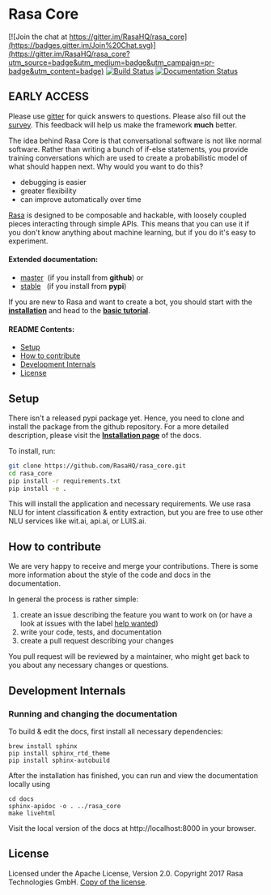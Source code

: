 # Rasa Core
[![Join the chat at https://gitter.im/RasaHQ/rasa_core](https://badges.gitter.im/Join%20Chat.svg)](https://gitter.im/RasaHQ/rasa_core?utm_source=badge&utm_medium=badge&utm_campaign=pr-badge&utm_content=badge)
[![Build Status](https://travis-ci.com/RasaHQ/rasa_core.svg?token=EvwqtzR3SyKxFaNKbxau&branch=master)](https://travis-ci.com/RasaHQ/rasa_core)
[![Documentation Status](https://readthedocs.com/projects/lastmile-rasa-dm/badge/?version=latest)](https://lastmile-rasa-dm.readthedocs-hosted.com/en/latest/?badge=master)


## EARLY ACCESS
Please use [gitter](https://gitter.im/RasaHQ/rasa_core) for quick answers to 
questions. Please also fill out the [survey](https://alan328.typeform.com/to/KUf7Zw). 
This feedback will help us make the framework **much** better.

The idea behind Rasa Core is that conversational software is not like normal 
software. Rather than writing a bunch of if-else statements, you provide training 
conversations which are used to create a probabilistic model of what should happen 
next. Why would you want to do this?

- debugging is easier
- greater flexibility
- can improve automatically over time

[Rasa](https://rasa.ai/) is designed to be composable and hackable, with loosely 
coupled pieces interacting through simple APIs. This means that you can use it if 
you don't know anything about machine learning, but if you do it's easy to experiment.

#### Extended documentation:
- [master](https://lastmile-rasa-dm.readthedocs-hosted.com/en/latest/)&nbsp; (if you install from **github**) or 
- [stable](https://lastmile-rasa-dm.readthedocs-hosted.com/en/stable/)&nbsp;&nbsp; (if you install from **pypi**)

If you are new to Rasa and want to create a bot, you should start with 
the [**installation**](https://lastmile-rasa-dm.readthedocs-hosted.com/en/latest/intro.html) 
and head to the [**basic tutorial**](https://lastmile-rasa-dm.readthedocs-hosted.com/en/latest/tutorial.html).


#### README Contents:
- [Setup](#setup) 
- [How to contribute](#how-to-contribute)
- [Development Internals](#development-internals)
- [License](#license)

## Setup
There isn't a released pypi package yet. Hence, you need to clone and install 
the package from the github repository. For a more detailed description, please 
visit the [**Installation page**](https://lastmile-rasa-dm.readthedocs-hosted.com/en/latest/intro.html) 
of the docs.

To install, run:
```bash
git clone https://github.com/RasaHQ/rasa_core.git
cd rasa_core
pip install -r requirements.txt
pip install -e .
```

This will install the application and necessary requirements. We use rasa NLU 
for intent classification & entity extraction, but you are free to use other 
NLU services like wit.ai, api.ai, or LUIS.ai.

## How to contribute
We are very happy to receive and merge your contributions. There is some more 
information about the style of the code and docs in the documentation.

In general the process is rather simple:
1. create an issue describing the feature you want to work on (or have a look 
at issues with the label [help wanted](https://github.com/RasaHQ/rasa_core/issues?q=is%3Aissue+is%3Aopen+label%3A%22help+wanted%22))
2. write your code, tests, and documentation
3. create a pull request describing your changes

You pull request will be reviewed by a maintainer, who might get back to you 
about any necessary changes or questions.

## Development Internals
### Running and changing the documentation
To build & edit the docs, first install all necessary dependencies:

```
brew install sphinx
pip install sphinx_rtd_theme
pip install sphinx-autobuild
```

After the installation has finished, you can run and view the documentation 
locally using
```
cd docs
sphinx-apidoc -o . ../rasa_core
make livehtml
```

Visit the local version of the docs at http://localhost:8000 in your browser.

## License
Licensed under the Apache License, Version 2.0. Copyright 2017 
Rasa Technologies GmbH. [Copy of the license](LICENSE.txt).

